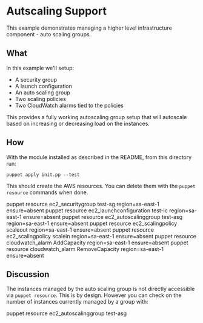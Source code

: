# Autscaling Support

This example demonstrates managing a higher level infrastructure
component - auto scaling groups.

## What

In this example we'll setup:

* A security group
* A launch configuration
* An auto scaling group
* Two scaling policies
* Two CloudWatch alarms tied to the policies

This provides a fully working autoscaling group setup that will
autoscale based on increasing or decreasing load on the instances.

## How

With the module installed as described in the README, from this
directory run:

    puppet apply init.pp --test


This should create the AWS resources. You can delete them
with the `puppet resource` commands when done.

   puppet resource ec2_securitygroup test-sg region=sa-east-1 ensure=absent
   puppet resource ec2_launchconfiguration test-lc region=sa-east-1 ensure=absent
   puppet resource ec2_autoscalinggroup test-asg region=sa-east-1 ensure=absent
   puppet resource ec2_scalingpolicy scaleout region=sa-east-1 ensure=absent
   puppet resource ec2_scalingpolicy scalein region=sa-east-1 ensure=absent
   puppet resource cloudwatch_alarm AddCapacity region=sa-east-1 ensure=absent
   puppet resource cloudwatch_alarm RemoveCapacity region=sa-east-1 ensure=absent


## Discussion

The instances managed by the auto scaling group is not directly
accessible via `puppet resource`. This is by design. However you can
check on the number of instances currently managed by a group with:

   puppet resource ec2_autoscalinggroup test-asg
